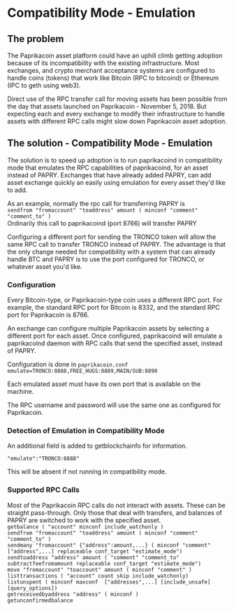 # Compatibility Mode - Emulation

## The problem
The Paprikacoin asset platform could have an uphill climb getting adoption because of its incompatibility with the existing infrastructure.  Most exchanges, and crypto merchant acceptance systems are configured to handle coins (tokens) that work like Bitcoin (RPC to bitcoind) or Ethereum (IPC to geth using web3).

Direct use of the RPC transfer call for moving assets has been possible from the day that assets launched on Paprikacoin - November 5, 2018.  But expecting each and every exchange to modify their infrastructure to handle assets with different RPC calls might slow down Paprikacoin asset adoption.

## The solution - Compatibility Mode - Emulation
The solution is to speed up adoption is to run paprikacoind in compatibility mode that emulates the RPC capabilities of paprikacoind, for an asset instead of PAPRY.  Exchanges that have already added PAPRY, can add asset exchange quickly an easily using emulation for every asset they'd like to add.

As an example, normally the rpc call for transferring PAPRY is   
```sendfrom "fromaccount" "toaddress" amount ( minconf "comment" "comment_to" )```   
Ordinarily this call to paprikacoind (port 8766) will transfer PAPRY

Configuring a different port for sending the TRONCO token will allow the same RPC call to transfer TRONCO instead of PAPRY.  The advantage is that the only change needed for compatibility with a system that can already handle BTC and PAPRY is to use the port configured for TRONCO, or whatever asset you'd like.

### Configuration
Every Bitcoin-type, or Paprikacoin-type coin uses a different RPC port.  For example, the standard RPC port for Bitcoin is 8332, and the standard RPC port for Paprikacoin is 8766.

An exchange can configure multiple Paprikacoin assets by selecting a different port for each asset.  Once configured, paprikacoind will emulate a paprikacoind daemon with RPC calls that send the specified asset, instead of PAPRY.

Configuration is done in ```paprikacoin.conf```  
```emulate=TRONCO:8888,FREE_HUGS:8889,MAIN/SUB:8890```

Each emulated asset must have its own port that is available on the machine.

The RPC username and password will use the same one as configured for Paprikacoin.

### Detection of Emulation in Compatibility Mode
An additional field is added to getblockchainfo for information. 

```"emulate":"TRONCO:8888"```

This will be absent if not running in compatibility mode.

### Supported RPC Calls

Most of the Paprikacoin RPC calls do not interact with assets.  These can be straight pass-through.  Only those that deal with transfers, and balances of PAPRY are switched to work with the specified asset.  
```getbalance ( "account" minconf include_watchonly )```  
```sendfrom "fromaccount" "toaddress" amount ( minconf "comment" "comment_to" )```    
```sendmany "fromaccount" {"address":amount,...} ( minconf "comment" ["address",...] replaceable conf_target "estimate_mode")```  
```sendtoaddress "address" amount ( "comment" "comment_to" subtractfeefromamount replaceable conf_target "estimate_mode")```  
```move "fromaccount" "toaccount" amount ( minconf "comment" )```  
```listtransactions ( "account" count skip include_watchonly)```  
```listunspent ( minconf maxconf  ["addresses",...] [include_unsafe] [query_options])```  
```getreceivedbyaddress "address" ( minconf )```  
```getunconfirmedbalance```  


